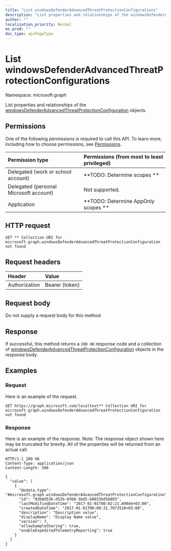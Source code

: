 ```yaml
---
title: "List windowsDefenderAdvancedThreatProtectionConfigurations"
description: "List properties and relationships of the windowsDefenderAdvancedThreatProtectionConfiguration objects."
author: ""
localization_priority: Normal
ms.prod: ""
doc_type: apiPageType
---
```


# List windowsDefenderAdvancedThreatProtectionConfigurations

Namespace: microsoft.graph

List properties and relationships of the [windowsDefenderAdvancedThreatProtectionConfiguration](../resources/windowsdefenderadvancedthreatprotectionconfiguration.md) objects.

## Permissions
One of the following permissions is required to call this API. To learn more, including how to choose permissions, see [Permissions](/concepts/permissions-reference.md).

|Permission type|Permissions (from most to least privileged)|
|:---|:---|
|Delegated (work or school account)|**TODO: Determine scopes **|
|Delegated (personal Microsoft account)|Not supported.|
|Application|**TODO: Determine AppOnly scopes **|

## HTTP request
<!-- {
  "blockType": "ignored"
}
-->
``` http
GET ** Collection URI for microsoft.graph.windowsDefenderAdvancedThreatProtectionConfiguration not found
```

## Request headers
|Header|Value|
|:---|:---|
|Authorization|Bearer {token}|

## Request body
Do not supply a request body for this method.

## Response
If successful, this method returns a `200 OK` response code and a collection of [windowsDefenderAdvancedThreatProtectionConfiguration](../resources/windowsdefenderadvancedthreatprotectionconfiguration.md) objects in the response body.

## Examples

### Request
Here is an example of the request.
<!-- {
  "blockType": "request",
  "name": "get_windowsdefenderadvancedthreatprotectionconfiguration"
}
-->
``` http
GET https://graph.microsoft.com/localtest** Collection URI for microsoft.graph.windowsDefenderAdvancedThreatProtectionConfiguration not found
```

### Response
Here is an example of the response. Note: The response object shown here may be truncated for brevity. All of the properties will be returned from an actual call.
<!-- {
  "blockType": "response",
  "truncated": true,
  "@odata.type": "collection(microsoft.graph.windowsdefenderadvancedthreatprotectionconfiguration)"
}
-->
``` http
HTTP/1.1 200 OK
Content-Type: application/json
Content-Length: 506

{
  "value": [
    {
      "@odata.type": "#microsoft.graph.windowsDefenderAdvancedThreatProtectionConfiguration",
      "id": "03b8d53b-d53b-03b8-3bd5-b8033bd5b803",
      "lastModifiedDateTime": "2017-01-01T00:02:21.89044+03:00",
      "createdDateTime": "2017-01-01T00:00:31.7073518+03:00",
      "description": "Description value",
      "displayName": "Display Name value",
      "version": 7,
      "allowSampleSharing": true,
      "enableExpeditedTelemetryReporting": true
    }
  ]
}
```

